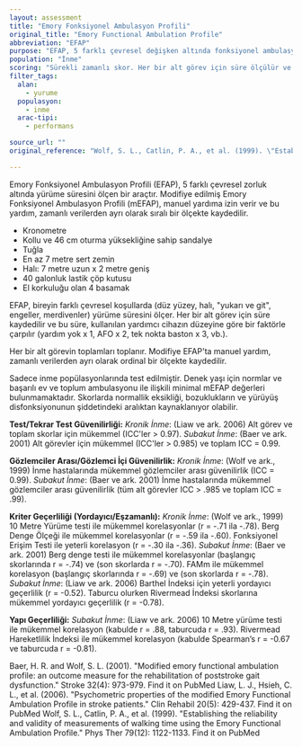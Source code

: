```yaml
---
layout: assessment
title: "Emory Fonksiyonel Ambulasyon Profili"
original_title: "Emory Functional Ambulation Profile"
abbreviation: "EFAP"
purpose: "EFAP, 5 farklı çevresel değişken altında fonksiyonel ambulasyonu, yardım düzeyi ve süre açısından değerlendirir."
population: "İnme"
scoring: "Sürekli zamanlı skor. Her bir alt görev için süre ölçülür ve bu süre, görev sırasında kullanılan yardımcı cihazın düzeyine göre uygun bir faktörle çarpılır."
filter_tags:
  alan:
    - yurume
  populasyon:
    - inme
  arac-tipi:
    - performans

source_url: ""
original_reference: "Wolf, S. L., Catlin, P. A., et al. (1999). \"Establishing the reliability and validity of measurements of walking time using the Emory Functional Ambulation Profile.\" Phys Ther 79(12): 1122-1133."

---
```




Emory Fonksiyonel Ambulasyon Profili (EFAP), 5 farklı çevresel zorluk altında yürüme süresini ölçen bir araçtır. Modifiye edilmiş Emory Fonksiyonel Ambulasyon Profili (mEFAP), manuel yardıma izin verir ve bu yardım, zamanlı verilerden ayrı olarak sıralı bir ölçekte kaydedilir.


* Kronometre
* Kollu ve 46 cm oturma yüksekliğine sahip sandalye
* Tuğla
* En az 7 metre sert zemin
* Halı: 7 metre uzun x 2 metre geniş
* 40 galonluk lastik çöp kutusu
* El korkuluğu olan 4 basamak


EFAP, bireyin farklı çevresel koşullarda (düz yüzey, halı, "yukarı ve git", engeller, merdivenler) yürüme süresini ölçer. Her bir alt görev için süre kaydedilir ve bu süre, kullanılan yardımcı cihazın düzeyine göre bir faktörle çarpılır (yardım yok x 1, AFO x 2, tek nokta baston x 3, vb.).


Her bir alt görevin toplamları toplanır. Modifiye EFAP'ta manuel yardım, zamanlı verilerden ayrı olarak ordinal bir ölçekte kaydedilir.


Sadece inme popülasyonlarında test edilmiştir. Denek yaşı için normlar ve başarılı ev ve toplum ambulasyonu ile ilişkili minimal mEFAP değerleri bulunmamaktadır. Skorlarda normallik eksikliği, bozuklukların ve yürüyüş disfonksiyonunun şiddetindeki aralıktan kaynaklanıyor olabilir.


**Test/Tekrar Test Güvenilirliği:**
*Kronik İnme*: (Liaw ve ark. 2006) Alt görev ve toplam skorlar için mükemmel (ICC'ler > 0.97).
*Subakut İnme*: (Baer ve ark. 2001) Alt görevler için mükemmel (ICC'ler > 0.985) ve toplam ICC = 0.99.

**Gözlemciler Arası/Gözlemci İçi Güvenilirlik:**
*Kronik İnme*: (Wolf ve ark., 1999) İnme hastalarında mükemmel gözlemciler arası güvenilirlik (ICC = 0.99).
*Subakut İnme*: (Baer ve ark. 2001) İnme hastalarında mükemmel gözlemciler arası güvenilirlik (tüm alt görevler ICC > .985 ve toplam ICC = .99).

**Kriter Geçerliliği (Yordayıcı/Eşzamanlı):**
*Kronik İnme*: (Wolf ve ark., 1999) 10 Metre Yürüme testi ile mükemmel korelasyonlar (r = -.71 ila -.78). Berg Denge Ölçeği ile mükemmel korelasyonlar (r = -.59 ila -.60). Fonksiyonel Erişim Testi ile yeterli korelasyon (r = -.30 ila -.36).
*Subakut İnme*: (Baer ve ark. 2001) Berg denge testi ile mükemmel korelasyonlar (başlangıç skorlarında r = -.74) ve (son skorlarda r = -.70). FAMm ile mükemmel korelasyon (başlangıç skorlarında r = -.69) ve (son skorlarda r = -.78).
*Subakut İnme*: (Liaw ve ark. 2006) Barthel İndeksi için yeterli yordayıcı geçerlilik (r = -0.52). Taburcu olurken Rivermead İndeksi skorlarına mükemmel yordayıcı geçerlilik (r = -0.78).

**Yapı Geçerliliği:**
*Subakut İnme*: (Liaw ve ark. 2006) 10 Metre yürüme testi ile mükemmel korelasyon (kabulde r = .88, taburcuda r = .93). Rivermead Hareketlilik İndeksi ile mükemmel korelasyon (kabulde Spearman’s r = -0.67 ve taburcuda r = -0.81).


Baer, H. R. and Wolf, S. L. (2001). "Modified emory functional ambulation profile: an outcome measure for the rehabilitation of poststroke gait dysfunction." Stroke 32(4): 973-979.
Find it on PubMed
Liaw, L. J., Hsieh, C. L., et al. (2006). "Psychometric properties of the modified Emory Functional Ambulation Profile in stroke patients." Clin Rehabil 20(5): 429-437.
Find it on PubMed
Wolf, S. L., Catlin, P. A., et al. (1999). "Establishing the reliability and validity of measurements of walking time using the Emory Functional Ambulation Profile." Phys Ther 79(12): 1122-1133.
Find it on PubMed
```